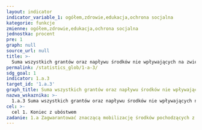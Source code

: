 ```yaml
---
layout: indicator
indicator_variable_1: ogółem,zdrowie,edukacja,ochrona socjalna
kategorie: funkcje
zmienne: ogółem,zdrowie,edukacja,ochrona socjalna
jednostka: procent
pre: 1
graph: null
source_url: null
title: >-
  Suma wszystkich grantów oraz napływu środków nie wpływających na zwiększenie długu, bezpośrednio przeznaczanych na programy redukcji ubóstwa w relacji do PKB
permalink: /statistics_glob/1-a-3/
sdg_goal: 1
indicator: 1.a.3
target_id: '1.a.3'
graph_title: Suma wszystkich grantów oraz napływu środków nie wpływających na zwiększenie długu, bezpośrednio przeznaczanych na programy redukcji ubóstwa w relacji do PKB
nazwa_wskaznika: >-
  1.a.3 Suma wszystkich grantów oraz napływu środków nie wpływających na zwiększenie długu, bezpośrednio przeznaczanych na programy redukcji ubóstwa w relacji do PKB
cel: >-
  cel 1. Koniec z ubóstwem
zadanie: 1.a Zagwarantować znaczącą mobilizację środków pochodzących z różnych źródeł, w tym ze zwiększonej współpracy rozwojowej, by zapewnić odpowiednie i przewidywalne środki dla krajów rozwijających się, w szczególności dla państw najsłabiej rozwiniętych, w celu umożliwienia realizacji programów i polityk w zakresie wyeliminowania ubóstwa we wszystkich jego wymiarach
---
```

